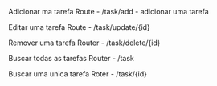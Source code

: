 Adicionar ma tarefa
  Route - /task/add - adicionar uma tarefa

Editar uma tarefa
  Route - /task/update/{id}

Remover uma tarefa
  Router - /task/delete/{id}

Buscar todas as tarefas
  Router - /task

Buscar uma unica tarefa
  Roter - /task/{id}